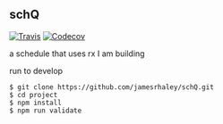 ## schQ
  
[![Travis](https://img.shields.io/travis/jamesrhaley/schQ.svg)]()
[![Codecov](https://img.shields.io/codecov/c/github/jamesrhaley/schQ.svg)]()

a schedule that uses rx I am building

run to develop

```
$ git clone https://github.com/jamesrhaley/schQ.git
$ cd project
$ npm install
$ npm run validate
```
